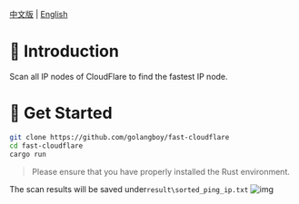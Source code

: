 [中文版](./README_zh.MD) | [English](./README.MD)

# 📖 Introduction
Scan all IP nodes of CloudFlare to find the fastest IP node.

# 🔨️ Get Started
```bash
git clone https://github.com/golangboy/fast-cloudflare
cd fast-cloudflare
cargo run
```
> Please ensure that you have properly installed the Rust environment.

The scan results will be saved under`result\sorted_ping_ip.txt`
![img](images/img.gif)